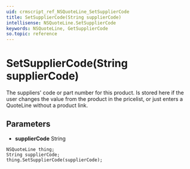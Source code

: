 ```yaml
---
uid: crmscript_ref_NSQuoteLine_SetSupplierCode
title: SetSupplierCode(String supplierCode)
intellisense: NSQuoteLine.SetSupplierCode
keywords: NSQuoteLine, GetSupplierCode
so.topic: reference
---
```


# SetSupplierCode(String supplierCode)

The suppliers' code or part number for this product. Is stored here if the user changes the value from the product in the pricelist, or just enters a QuoteLine without a product link.

## Parameters

* **supplierCode** String

```crmscript
NSQuoteLine thing;
String supplierCode;
thing.SetSupplierCode(supplierCode);
```

